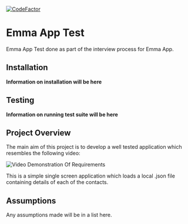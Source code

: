 [![CodeFactor](https://www.codefactor.io/repository/github/awaisah/emma-app-test/badge)](https://www.codefactor.io/repository/github/awaisah/emma-app-test)

# Emma App Test
Emma App Test done as part of the interview process for Emma App.

## Installation
**Information on installation will be here**

## Testing
**Information on running test suite will be here**

## Project Overview
The main aim of this project is to develop a well tested application which resembles the following video:

![Video Demonstration Of Requirements](https://user-images.githubusercontent.com/19827912/129479976-cb113001-2f96-4f1b-be0c-f1ffdfefe702.gif)

This is a simple single screen application which loads a local .json file containing details of each of the contacts.

## Assumptions

Any assumptions made will be in a list here.
